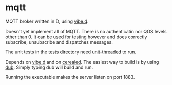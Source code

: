 mqtt
=============

MQTT broker written in D, using [vibe.d](https://github.com/rejectedsoftware/vibe.d).

Doesn't yet implement all of MQTT. There is no authenticatin nor QOS levels other than 0.
It can be used for testing however and does correctly subscribe, unsubscribe and
dispatches messages.

The unit tests in the [tests directory](tests) need
[unit-threaded](https://github.com/atilaneves/unit-threaded) to run.

Depends on [vibe.d](https://github.com/rejectedsoftware/vibe.d) and on
[cerealed](https://github.com/atilaneves/cerealed).
The easiest way to build is by using
[dub](https://github.com/rejectedsoftware/dub). Simply typing dub will build and run.

Running the executable makes the server listen on port 1883.